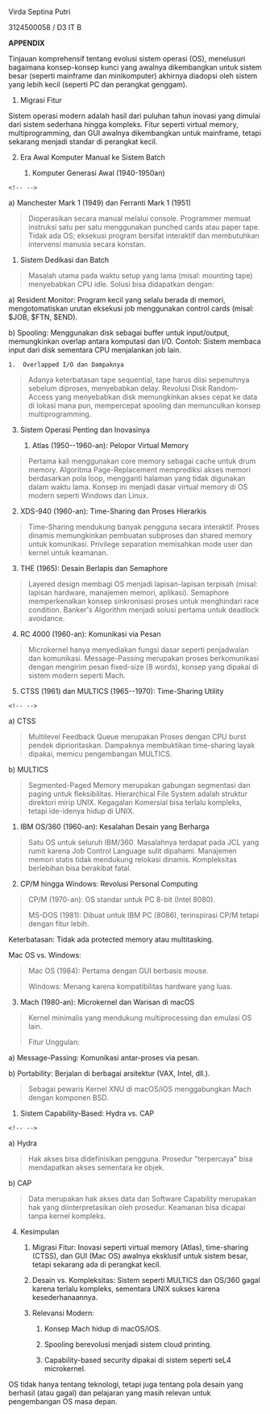 Virda Septina Putri

3124500058 / D3 IT B

**APPENDIX**

Tinjauan komprehensif tentang evolusi sistem operasi (OS), menelusuri
bagaimana konsep-konsep kunci yang awalnya dikembangkan untuk sistem
besar (seperti mainframe dan minikomputer) akhirnya diadopsi oleh sistem
yang lebih kecil (seperti PC dan perangkat genggam).

1.  Migrasi Fitur

Sistem operasi modern adalah hasil dari puluhan tahun inovasi yang
dimulai dari sistem sederhana hingga kompleks. Fitur seperti virtual
memory, multiprogramming, dan GUI awalnya dikembangkan untuk mainframe,
tetapi sekarang menjadi standar di perangkat kecil.

2.  Era Awal Komputer Manual ke Sistem Batch

    1.  Komputer Generasi Awal (1940-1950an)

```{=html}
<!-- -->
```
a)  Manchester Mark 1 (1949) dan Ferranti Mark 1 (1951)

> Dioperasikan secara manual melalui console. Programmer memuat
> instruksi satu per satu menggunakan punched cards atau paper tape.
> Tidak ada OS; eksekusi program bersifat interaktif dan membutuhkan
> intervensi manusia secara konstan.

1.  Sistem Dedikasi dan Batch

> Masalah utama pada waktu setup yang lama (misal: mounting tape)
> menyebabkan CPU idle. Solusi bisa didapatkan dengan:

a)  Resident Monitor: Program kecil yang selalu berada di memori,
    mengotomatiskan urutan eksekusi job menggunakan control cards
    (misal: \$JOB, \$FTN, \$END).

b)  Spooling: Menggunakan disk sebagai buffer untuk input/output,
    memungkinkan overlap antara komputasi dan I/O. Contoh: Sistem
    membaca input dari disk sementara CPU menjalankan job lain.

    1.  Overlapped I/O dan Dampaknya

> Adanya keterbatasan tape sequential, tape harus diisi sepenuhnya
> sebelum diproses, menyebabkan delay. Revolusi Disk Random-Access yang
> menyebabkan disk memungkinkan akses cepat ke data di lokasi mana pun,
> mempercepat spooling dan memunculkan konsep multiprogramming.

3.  Sistem Operasi Penting dan Inovasinya

    1.  Atlas (1950--1960-an): Pelopor Virtual Memory

> Pertama kali menggunakan core memory sebagai cache untuk drum memory.
> Algoritma Page-Replacement memprediksi akses memori berdasarkan pola
> loop, mengganti halaman yang tidak digunakan dalam waktu lama. Konsep
> ini menjadi dasar virtual memory di OS modern seperti Windows dan
> Linux.

2.  XDS-940 (1960-an): Time-Sharing dan Proses Hierarkis

> Time-Sharing mendukung banyak pengguna secara interaktif. Proses
> dinamis memungkinkan pembuatan subproses dan shared memory untuk
> komunikasi. Privilege separation memisahkan mode user dan kernel untuk
> keamanan.

3.  THE (1965): Desain Berlapis dan Semaphore

> Layered design membagi OS menjadi lapisan-lapisan terpisah (misal:
> lapisan hardware, manajemen memori, aplikasi). Semaphore
> memperkenalkan konsep sinkronisasi proses untuk menghindari race
> condition. Banker's Algorithm menjadi solusi pertama untuk deadlock
> avoidance.

4.  RC 4000 (1960-an): Komunikasi via Pesan

> Microkernel hanya menyediakan fungsi dasar seperti penjadwalan dan
> komunikasi. Message-Passing merupakan proses berkomunikasi dengan
> mengirim pesan fixed-size (8 words), konsep yang dipakai di sistem
> modern seperti Mach.

5.  CTSS (1961) dan MULTICS (1965--1970): Time-Sharing Utility

```{=html}
<!-- -->
```
a)  CTSS

> Multilevel Feedback Queue merupakan Proses dengan CPU burst pendek
> diprioritaskan. Dampaknya membuktikan time-sharing layak dipakai,
> memicu pengembangan MULTICS.

b)  MULTICS

> Segmented-Paged Memory merupakan gabungan segmentasi dan paging untuk
> fleksibilitas. Hierarchical File System adalah struktur direktori
> mirip UNIX. Kegagalan Komersial bisa terlalu kompleks, tetapi
> ide-idenya hidup di UNIX.

1.  IBM OS/360 (1960-an): Kesalahan Desain yang Berharga

> Satu OS untuk seluruh IBM/360. Masalahnya terdapat pada JCL yang rumit
> karena Job Control Language sulit dipahami. Manajemen memori statis
> tidak mendukung relokasi dinamis. Kompleksitas berlebihan bisa
> berakibat fatal.

2.  CP/M hingga Windows: Revolusi Personal Computing

> CP/M (1970-an): OS standar untuk PC 8-bit (Intel 8080).
>
> MS-DOS (1981): Dibuat untuk IBM PC (8086), terinspirasi CP/M tetapi
> dengan fitur lebih.

Keterbatasan: Tidak ada protected memory atau multitasking.

Mac OS vs. Windows:

> Mac OS (1984): Pertama dengan GUI berbasis mouse.
>
> Windows: Menang karena kompatibilitas hardware yang luas.

3.  Mach (1980-an): Microkernel dan Warisan di macOS

> Kernel minimalis yang mendukung multiprocessing dan emulasi OS lain.
>
> Fitur Unggulan:

a)  Message-Passing: Komunikasi antar-proses via pesan.

b)  Portability: Berjalan di berbagai arsitektur (VAX, Intel, dll.).

> Sebagai pewaris Kernel XNU di macOS/iOS menggabungkan Mach dengan
> komponen BSD.

1.  Sistem Capability-Based: Hydra vs. CAP

```{=html}
<!-- -->
```
a)  Hydra

> Hak akses bisa didefinisikan pengguna. Prosedur \"terpercaya\" bisa
> mendapatkan akses sementara ke objek.

b)  CAP

> Data merupakan hak akses data dan Software Capability merupakan hak
> yang diinterpretasikan oleh prosedur. Keamanan bisa dicapai tanpa
> kernel kompleks.

4.  Kesimpulan

    1.  Migrasi Fitur: Inovasi seperti virtual memory (Atlas),
        time-sharing (CTSS), dan GUI (Mac OS) awalnya eksklusif untuk
        sistem besar, tetapi sekarang ada di perangkat kecil.

    2.  Desain vs. Kompleksitas: Sistem seperti MULTICS dan OS/360 gagal
        karena terlalu kompleks, sementara UNIX sukses karena
        kesederhanaannya.

    3.  Relevansi Modern:

        1.  Konsep Mach hidup di macOS/iOS.

        2.  Spooling berevolusi menjadi sistem cloud printing.

        3.  Capability-based security dipakai di sistem seperti seL4
            microkernel.

OS tidak hanya tentang teknologi, tetapi juga tentang pola desain yang
berhasil (atau gagal) dan pelajaran yang masih relevan untuk
pengembangan OS masa depan.
